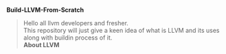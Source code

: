  **Build-LLVM-From-Scratch**
>Hello all llvm developers and fresher.</br> This repository will just give a keen idea of what is LLVM and its uses along with buildin process of it.</br> 
**About LLVM**

